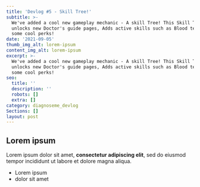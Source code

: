 ```yaml
---
title: 'Devlog #5 - Skill Tree!'
subtitle: >-
  We've added a cool new gameplay mechanic - A skill Tree! This Skill Tree
  unlocks new Doctor's guide pages, Adds active skills such as Blood tests, and
  some cool perks!
date: '2021-09-05'
thumb_img_alt: lorem-ipsum
content_img_alt: lorem-ipsum
excerpt: >-
  We've added a cool new gameplay mechanic - A skill Tree! This Skill Tree
  unlocks new Doctor's guide pages, Adds active skills such as Blood tests, and
  some cool perks!
seo:
  title: ''
  description: ''
  robots: []
  extra: []
category: diagnoseme_devlog
Sections: []
layout: post
---
```

## Lorem ipsum

Lorem ipsum dolor sit amet, **consectetur adipiscing elit**, sed do eiusmod tempor incididunt ut labore et dolore magna aliqua.

- Lorem ipsum
- dolor sit amet